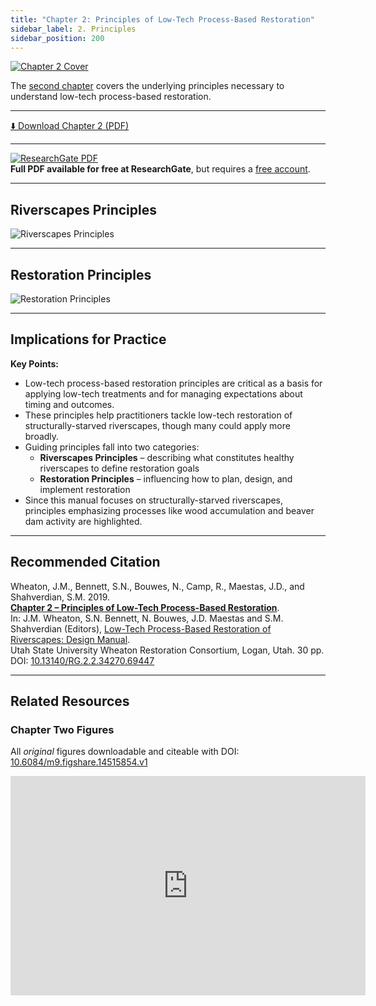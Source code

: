 ```yaml
---
title: "Chapter 2: Principles of Low-Tech Process-Based Restoration"
sidebar_label: 2. Principles
sidebar_position: 200
---
```



[![Chapter 2 Cover](/img/covers/Chap2_150.png)](http://dx.doi.org/10.13140/RG.2.2.34270.69447)

The [second chapter](http://dx.doi.org/10.13140/RG.2.2.34270.69447) covers the underlying principles necessary to understand low-tech process-based restoration.

---

[⬇️ Download Chapter 2 (PDF)](http://dx.doi.org/10.13140/RG.2.2.34270.69447)

---

[![ResearchGate PDF](/img/RG.png)](http://dx.doi.org/10.13140/RG.2.2.34270.69447)  
**Full PDF available for free at ResearchGate**, but requires a [free account](https://www.researchgate.net/signup.SignUp.html?hdrsu=1).

---

## Riverscapes Principles

![Riverscapes Principles](/img/RiverscapesPrinciples.png)

---

## Restoration Principles

![Restoration Principles](/img/RestorationPrinciples.png)

---

## Implications for Practice

**Key Points:**

- Low-tech process-based restoration principles are critical as a basis for applying low-tech treatments and for managing expectations about timing and outcomes.  
- These principles help practitioners tackle low-tech restoration of structurally-starved riverscapes, though many could apply more broadly.  
- Guiding principles fall into two categories:  
  - **Riverscapes Principles** – describing what constitutes healthy riverscapes to define restoration goals  
  - **Restoration Principles** – influencing how to plan, design, and implement restoration  
- Since this manual focuses on structurally-starved riverscapes, principles emphasizing processes like wood accumulation and beaver dam activity are highlighted.

---

## Recommended Citation

Wheaton, J.M., Bennett, S.N., Bouwes, N., Camp, R., Maestas, J.D., and Shahverdian, S.M. 2019.  
[**Chapter 2 – Principles of Low-Tech Process-Based Restoration**](http://dx.doi.org/10.13140/RG.2.2.34270.69447).  
In: J.M. Wheaton, S.N. Bennett, N. Bouwes, J.D. Maestas and S.M. Shahverdian (Editors), [Low-Tech Process-Based Restoration of Riverscapes: Design Manual](/manual).  
Utah State University Wheaton Restoration Consortium, Logan, Utah. 30 pp.  
DOI: [10.13140/RG.2.2.34270.69447](http://dx.doi.org/10.13140/RG.2.2.34270.69447)

---

## Related Resources

### Chapter Two Figures

All *original* figures downloadable and citeable with DOI:  
[10.6084/m9.figshare.14515854.v1](https://doi.org/10.6084/m9.figshare.14515854.v1)


<div style={{ textAlign: "center" }}>
  <iframe
    src="https://widgets.figshare.com/articles/14515854/embed?show_title=1"
    width="568"
    height="351"
    frameBorder="0"
    allowFullScreen
  ></iframe>
</div>
